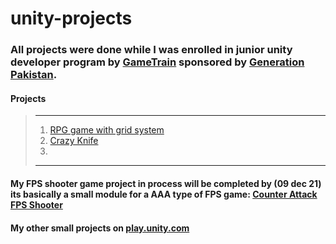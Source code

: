 # unity-projects
### All projects were done while I was enrolled in junior unity developer program by [GameTrain](https://www.gametrain.org/) sponsored by [Generation Pakistan](https://pakistan.generation.org/).

#### **Projects**
> ______________________________________________________________________________________________________________________________________________
> 1. [RPG game with grid system](https://play.unity.com/mg/other/builds-00-4)
> 2. [Crazy Knife]()
> 3.
> ______________________________________________________________________________________________________________________________________________

#### My FPS shooter game project in process will be completed by (09 dec 21) its basically a small module for a AAA type of FPS game: [Counter Attack FPS Shooter](https://github.com/lemesherry/Counter-Attack-FPS-Shooter)

#### My other small projects on [play.unity.com](https://play.unity.com/u/lemesherry)
